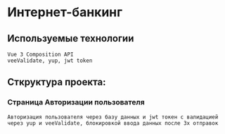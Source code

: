 # Интернет-банкинг

## Используемые технологии
```
Vue 3 Composition API
veeValidate, yup, jwt token
```

## Сткруктура проекта:
### Страница Авторизации пользователя
```
Авторизация пользователя через базу данных и jwt токен с валидацией через yup и veeValidate, блокировкой ввода данных после 3х отправок
```

